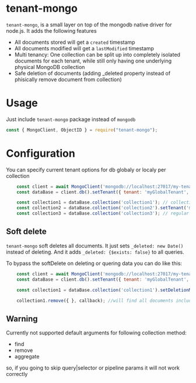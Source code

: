 tenant-mongo
===========

```tenant-mongo```, is a small layer on top of the mongodb native driver for node.js. It adds the following features

* All documents stored will get a ```created``` timestamp
* All documents modified will get a ```lastModified``` timestamp
* Multi tenancy: One collection can be split up into completely isolated documents for each tenant, while still
only having one underlying physical MongoDB collection
* Safe deletion of documents (adding _deleted property instead of phisically remove document from collection)

Usage
=====

Just include ```tenant-mongo``` package instead of ```mongodb```

```javascript
const { MongoClient, ObjectID } = require("tenant-mongo");
```

Configuration
=====

You can specify current tenant options for db globaly or localy per collection

```javascript
    const client = await MongoClient('mongodb://localhost:27017/my-tenant-db').connect();
    const dataBase = client.db().setTenant({ tenant: 'myGlobalTenant', collections: ['collection1', 'collection2'] });

    const collection1 = dataBase.collection('collection1'); // collection with global tenant
    const collection2 = dataBase.collection('collection2').setTenant('myLocalTenant'); // collection with overrided tenant
    const collection3 = dataBase.collection('collection3'); // regular mongodb collection
```

Soft delete
---------------------------
```tenant-mongo``` soft deletes all documents. It just sets `_deleted: new Date()` instead of deleting. And it adds `_deleted: {$exists: false}` to all queries.

To bypass the softDelete on deleting or quering data you can do like this:

```javascript
    const client = await MongoClient('mongodb://localhost:27017/my-tenant-db').connect();
    const dataBase = client.db().setTenant({ tenant: 'myGlobalTenant', collections: ['collection1', 'collection2'] });

    const collection1 = dataBase.collection('collection1').setDeletionMode('hard'); // collection with 'hard' deletion mode

    collection1.remove({ }, callback); //will find all documents including soft-deleted documents
```

Warning
---------------------------

Currently not supported default arguments for following collection method:

* find
* remove
* aggregate

so, if you going to skip query|selector or pipeline params it will not work correctly